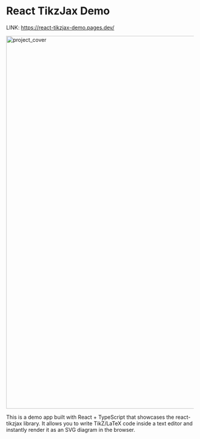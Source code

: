 # React TikzJax Demo


LINK: https://react-tikzjax-demo.pages.dev/

<img width="2600" height="1000" alt="project_cover" src="https://github.com/user-attachments/assets/95294546-02f1-495f-b4f2-a47878bffaa7" />

This is a demo app built with React + TypeScript that showcases the react-tikzjax
 library.
It allows you to write TikZ/LaTeX code inside a text editor and instantly render it as an SVG diagram in the browser.
